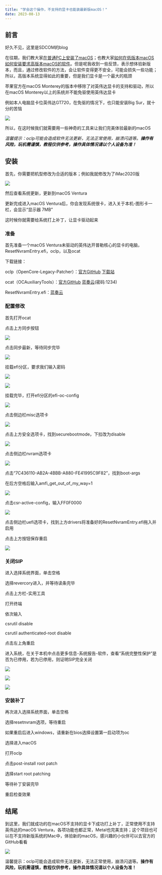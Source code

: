 ```yaml
---
title: "学会这个操作，不支持的显卡也能装最新版macOS！"
date: 2023-08-13
---
```


## 前言

好久不见，这里是SDCOM的blog

在往期，我们教大家[在普通PC上安装了macOS](https://sdcom.cnstlapy.cn/index.php/2023/07/13/%e9%bb%91%e8%8b%b9%e6%9e%9c%e5%ae%89%e8%a3%85%e6%95%99%e7%a8%8b/)；也教大家[如何在低版本macOS如何安装要求高版本macOS的软件](https://sdcom.cnstlapy.cn/index.php/2023/07/26/macos%e7%b3%bb%e7%bb%9f%e8%bd%af%e4%bb%b6%e9%99%90%e5%88%b6-%e4%bd%8e%e7%89%88%e6%9c%acmacos%e5%a6%82%e4%bd%95%e5%ae%89%e8%a3%85%e8%a6%81%e6%b1%82%e9%ab%98%e7%89%88%e6%9c%acmacos%e7%9a%84%e8%bd%af/)。但是呢我收到一些反馈，表示想体验新版本，而且，通过修改软件的方法，会让软件变得更不安全，可能会损失一些功能；所以，高版本系统显得如此的重要，但是我们显卡是一个最大的瓶颈

苹果官方在macOS Monterey的版本中移除了对英伟达显卡的支持和驱动，所以在macOS Monterey以上的系统并不能免驱使用英伟达显卡

例如本人电脑显卡位英伟达GT720，在免驱的情况下，也只能安装Big Sur，就十分的苦恼

![](images/KYwftUVK.png)

所以，在这时候我们就需要用一些神奇的工具来让我们完美体验最新的macOS

_温馨提示：oclp可能会造成软件无法更新，无法正常使用，崩溃闪退等。**操作有风险，玩机需谨慎，教程仅供参考，操作具体情况请以个人设备为准！**_

## 安装

首先，你需要把机型修改为合适的版本；例如我就修改为了iMac2020版

![](images/jtmWqkp0.png)

然后查看系统更新，更新到macOS Ventura

更新完成进入macOS Ventura后，你会发现系统很卡，进入关于本机-图形卡一栏，会显示“显示器 7MB”

这时候你就需要给系统打上补丁，让显卡驱动起来

### 准备

首先准备一个macOS Ventura未驱动的英伟达开普勒核心的显卡的电脑，ResetNvramEntry.efi，oclp，以及ocat

下载链接：

oclp（OpenCore-Legacy-Patcher）：[官方GitHub](https://github.com/dortania/OpenCore-Legacy-Patcher/releases) [下载站](https://dz.sdcom.asia/123pan/1/Apps/macOS/oclp)

ocat（OCAuxiliaryTools）：[官方GitHub](https://github.com/ic005k/OCAuxiliaryTools/releases) [蓝奏云](https://sdcom.lanzouy.com/b02310o8j)(密码:1234)

ResetNvramEntry.efi：[蓝奏云](https://sdcom.lanzouy.com/i4A0B15bikzg)

### 配置修改

首先打开ocat

点击上方同步按钮

![](images/1zu3DKYq.png)

点击同步最新，等待同步完毕

![](images/bXrvHAxt.png)

挂载efi分区，要求我们输入密码

![](images/kOJcsgm3.png)

![](images/WLJ9mYEC.png)

挂载完毕，打开efi分区的efi-oc-config

![](images/phO19r3w.gif)

点击侧边栏misc选项卡

![](images/zjsV7aoi.png)

点击上方安全选项卡，找到securebootmode，下拉改为disable

![](images/5AmOUkOl.png)

点击侧边栏nvram选项卡

![](images/qrOsO735.png)

点击“7C436110-AB2A-4BBB-A880-FE41995C9F82”，找到boot-args

在后方空格后输入amfi\_get\_out\_of\_my\_way=1

![](images/s2NKg3Xs.png)

点击csr-active-config，输入FF0F0000

![](images/C1eJiQyG.png)

点击侧边栏uefi选项卡，找到上方drivers将准备好的ResetNvramEntry.efi拖入并启用

点击上方按钮保存重启

![](images/1cQSVOyN.png)

### 关闭SIP

进入选择系统界面，单击空格

选择revercory进入，并等待读条完毕

点击上方栏-实用工具

打开终端

依次输入

csrutil disable

csrutil authenticated-root disable

点击左上角重启

进入系统，在关于本机中点击更多信息-系统报告-软件，查看“系统完整性保护”是否为已停用，若为已停用，则证明SIP完全关闭

![](images/xrmEGJEI.png)

![](images/UBMBeI3s.png)

![](images/MAarRinz.png)

### 安装补丁

再次进入选择系统界面，单击空格

选择resetnvram选项，等待重启

如果重启后进入windows，请重新在bios选择设置第一启动项为oc

选择进入macOS

打开oclp

点击post-install root patch

选择start root patching

等待补丁安装完毕

重启检查效果

## 结尾

到这里，我们就成功的在macOS不支持的显卡下成功打上补丁，正常使用不支持英伟达的macOS Ventura，各项功能也都正常，Metal也完美支持；这个项目也可以在不支持新版系统的Mac中，体验新的macOS，感兴趣的小伙伴可以去官方的GitHub看看

![](images/kSJ7lwYU.png)

温馨提示：oclp可能会造成软件无法更新，无法正常使用，崩溃闪退等。**操作有风险，玩机需谨慎，教程仅供参考，操作具体情况请以个人设备为准！**
